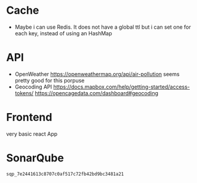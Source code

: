 # Cache
* Maybe i can use Redis. It does not have a global ttl but i can set one for each key, instead of using an HashMap


# API 
* OpenWeather https://openweathermap.org/api/air-pollution seems pretty good for this porpuse
* Geocoding API https://docs.mapbox.com/help/getting-started/access-tokens/ https://opencagedata.com/dashboard#geocoding


# Frontend 
very basic react App

# SonarQube
```
sqp_7e2441613c8707c0af517c72fb42bd9bc3481a21
```
